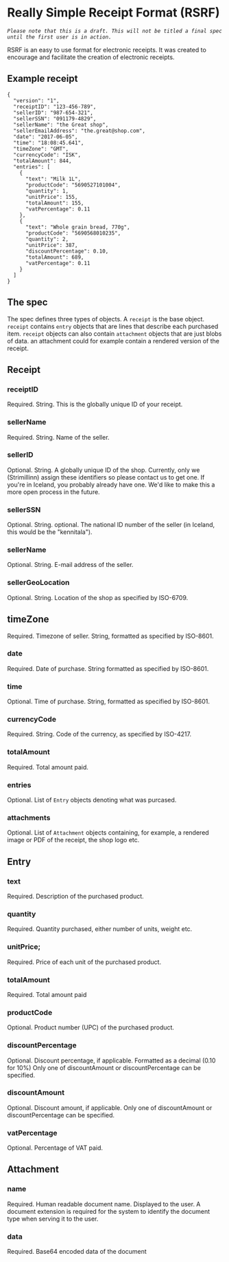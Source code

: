 # Really Simple Receipt Format (RSRF)

*`Please note that this is a draft. This will not be titled a final spec until the first user is in action.`*

RSRF is an easy to use format for electronic receipts. It was created to encourage and facilitate the creation of electronic receipts.

## Example receipt

```
{
  "version": "1",
  "receiptID": "123-456-789",
  "sellerID": "987-654-321",
  "sellerSSN": "091179-4829",
  "sellerName": "the Great shop",
  "sellerEmailAddress": "the.great@shop.com",
  "date": "2017-06-05",
  "time": "18:08:45.641",
  "timeZone": "GMT",
  "currencyCode": "ISK",
  "totalAmount": 844,
  "entries": [
    {
      "text": "Milk 1L",
      "productCode": "5690527101004",
      "quantity": 1,
      "unitPrice": 155,
      "totalAmount": 155,
      "vatPercentage": 0.11
    },
    {
      "text": "Whole grain bread, 770g",
      "productCode": "5690568010235",
      "quantity": 2,
      "unitPrice": 387,
      "discountPercentage": 0.10,
      "totalAmount": 689,
      "vatPercentage": 0.11
    }
  ]
}
```

## The spec

The spec defines three types of objects. A `receipt` is the base object. `receipt` contains `entry` objects that are lines that describe each purchased item. `receipt` objects can also contain `attachment` objects that are just blobs of data. an attachment could for example contain a rendered version of the receipt.

## Receipt

### receiptID
Required. String. This is the globally unique ID of your receipt.

### sellerName
Required. String. Name of the seller.

### sellerID
Optional. String. A globally unique ID of the shop. Currently, only we (Strimillinn) assign these identifiers so please contact us to get one. If you're in Iceland, you probably already have one. We'd like to make this a more open process in the future.

### sellerSSN
Optional. String. optional. The national ID number of the seller (in Iceland, this would be the "kennitala").

### sellerName
Optional. String. E-mail address of the seller.

### sellerGeoLocation
Optional. String. Location of the shop as specified by ISO-6709.

## timeZone
Required. Timezone of seller. String, formatted as specified by ISO-8601.

### date
Required. Date of purchase. String formatted as specified by ISO-8601.

### time
Optional. Time of purchase. String, formatted as specified by ISO-8601.

### currencyCode
Required. String. Code of the currency, as specified by ISO-4217.

### totalAmount
Required. Total amount paid.

### entries
Optional. List of `Entry` objects denoting what was purcased.

### attachments
Optional. List of `Attachment` objects containing, for example, a rendered image or PDF of the receipt, the shop logo etc.

## Entry

### text
Required. Description of the purchased product.

### quantity
Required. Quantity purchased, either number of units, weight etc.

### unitPrice;
Required. Price of each unit of the purchased product.

### totalAmount
Required. Total amount paid

### productCode
Optional. Product number (UPC) of the purchased product.

### discountPercentage
Optional. Discount percentage, if applicable. Formatted as a decimal (0.10 for 10%)
Only one of discountAmount or discountPercentage can be specified.

### discountAmount
Optional. Discount amount, if applicable.
Only one of discountAmount or discountPercentage can be specified.

### vatPercentage
Optional. Percentage of VAT paid.

## Attachment

### name
Required. Human readable document name. Displayed to the user. A document extension is required for the system to identify the document type when serving it to the user.

### data
Required. Base64 encoded data of the document
